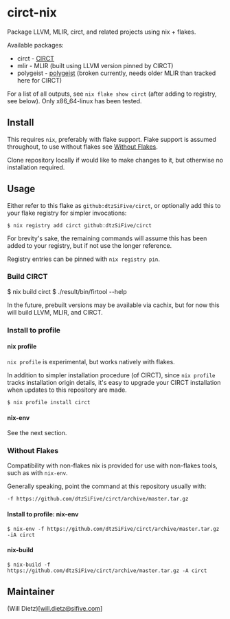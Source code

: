 # circt-nix

Package LLVM, MLIR, circt, and related projects using nix + flakes.

Available packages:

* circt - [CIRCT](https://circt.llvm.org)
* mlir - MLIR (built using LLVM version pinned by CIRCT)
* polygeist - [polygeist](https://polygeist.mit.edu/) (broken currently, needs older MLIR than tracked here for CIRCT)

For a list of all outputs, see `nix flake show circt` (after adding to registry, see below).
Only x86_64-linux has been tested.

## Install

This requires `nix`, preferably with flake support.
Flake support is assumed throughout,
to use without flakes see [Without Flakes](#without-flakes).

Clone repository locally if would like to make changes to it,
but otherwise no installation required.

## Usage

Either refer to this flake as `github:dtzSiFive/circt`,
or optionally add this to your flake registry for simpler invocations:

```
$ nix registry add circt github:dtzSiFive/circt
```

For brevity's sake, the remaining commands will assume this has been
added to your registry, but if not use the longer reference.

Registry entries can be pinned with `nix registry pin`.

### Build CIRCT

$ nix build circt
$ ./result/bin/firtool --help

In the future, prebuilt versions may be available via cachix,
but for now this will build LLVM, MLIR, and CIRCT.

### Install to profile

#### nix profile

`nix profile` is experimental, but works natively with flakes.

In addition to simpler installation procedure (of CIRCT),
since `nix profile` tracks installation origin details,
it's easy to upgrade your CIRCT installation
when updates to this repository are made.

```
$ nix profile install circt
```

#### nix-env

See the next section.


### Without Flakes


Compatibility with non-flakes nix is provided for use with non-flakes tools,
such as with `nix-env`.

Generally speaking, point the command at this repository usually with:
```
-f https://github.com/dtzSiFive/circt/archive/master.tar.gz
```

#### Install to profile: nix-env

```
$ nix-env -f https://github.com/dtzSiFive/circt/archive/master.tar.gz -iA circt
```

#### nix-build

```
$ nix-build -f https://github.com/dtzSiFive/circt/archive/master.tar.gz -A circt
```

## Maintainer

(Will Dietz)[will.dietz@sifive.com]

